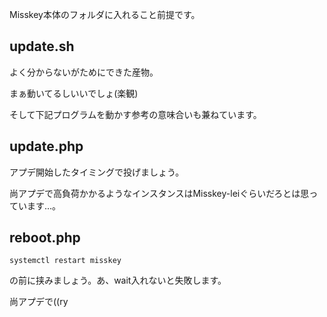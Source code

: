 Misskey本体のフォルダに入れること前提です。

## update.sh
よく分からないがためにできた産物。

まぁ動いてるしいいでしょ(楽観)

そして下記プログラムを動かす参考の意味合いも兼ねています。

## update.php
アプデ開始したタイミングで投げましょう。

尚アプデで高負荷かかるようなインスタンスはMisskey-leiぐらいだろとは思っています...。

## reboot.php
`systemctl restart misskey`

の前に挟みましょう。あ、wait入れないと失敗します。

尚アプデで((ry
